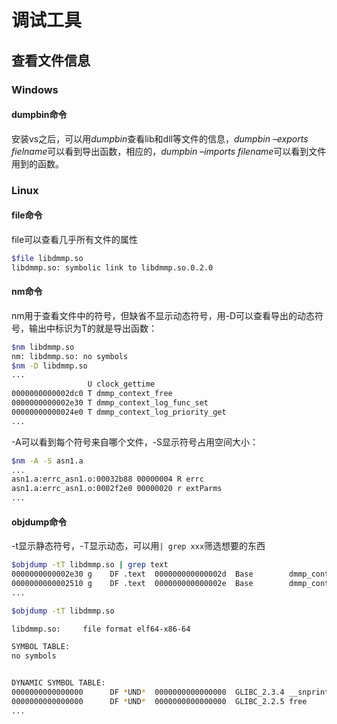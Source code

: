 # 调试工具

## 查看文件信息
### Windows
#### dumpbin命令
安装vs之后，可以用*dumpbin*查看lib和dll等文件的信息，*dumpbin –exports fielname*可以看到导出函数，相应的，*dumpbin –imports filename*可以看到文件用到的函数。

### Linux
#### file命令
file可以查看几乎所有文件的属性
```sh
$file libdmmp.so
libdmmp.so: symbolic link to libdmmp.so.0.2.0
```

#### nm命令
nm用于查看文件中的符号，但缺省不显示动态符号，用-D可以查看导出的动态符号，输出中标识为T的就是导出函数：
```sh
$nm libdmmp.so
nm: libdmmp.so: no symbols
$nm -D libdmmp.so
...
                 U clock_gettime
0000000000002dc0 T dmmp_context_free
0000000000002e30 T dmmp_context_log_func_set
00000000000024e0 T dmmp_context_log_priority_get
...
```
-A可以看到每个符号来自哪个文件，-S显示符号占用空间大小：
```sh
$nm -A -S asn1.a
...
asn1.a:errc_asn1.o:00032b88 00000004 R errc
asn1.a:errc_asn1.o:0002f2e0 00000020 r extParms
...
```

#### objdump命令
-t显示静态符号，-T显示动态，可以用`| grep xxx`筛选想要的东西
```sh
$objdump -tT libdmmp.so | grep text
0000000000002e30 g    DF .text  000000000000002d  Base        dmmp_context_log_func_set
0000000000002510 g    DF .text  000000000000002e  Base        dmmp_context_userdata_get
...

$objdump -tT libdmmp.so

libdmmp.so:     file format elf64-x86-64

SYMBOL TABLE:
no symbols


DYNAMIC SYMBOL TABLE:
0000000000000000      DF *UND*  0000000000000000  GLIBC_2.3.4 __snprintf_chk
0000000000000000      DF *UND*  0000000000000000  GLIBC_2.2.5 free
...
```